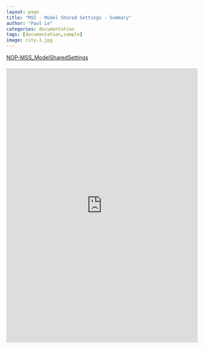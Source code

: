 ```yaml
---
layout: page
title: "MSS - Model Shared Settings - Summary"
author: "Paul Le"
categories: documentation
tags: [documentation,sample]
image: city-1.jpg
---
```


[NOP-MSS_ModelSharedSettings](https://docs.google.com/spreadsheets/d/1FS4Cqrqz9VxhTPlI0BiTIqUaCVhsjoSNzl5w7k199hU/edit?gid=0#gid=0)


<style>
  .centered-iframe {
    display: flex;
    justify-content: center;
    margin: 20px 0; /* Optional: Adds some vertical spacing */
  }

  .centered-iframe iframe {
    width: 1000px;
    height: 720px;
    border: 1px solid #ddd; /* Optional: Adds a border */
  }
</style>

<div class="centered-iframe">
  <iframe src="https://docs.google.com/spreadsheets/d/1FS4Cqrqz9VxhTPlI0BiTIqUaCVhsjoSNzl5w7k199hU/edit?usp=sharing/preview"></iframe>
</div>


